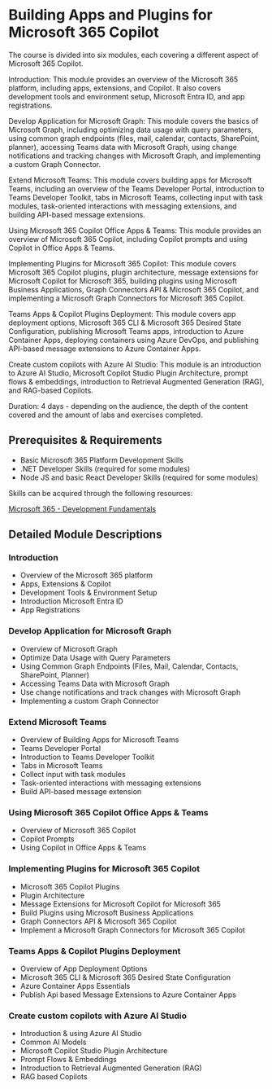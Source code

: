 # Building Apps and Plugins for Microsoft 365 Copilot

The course is divided into six modules, each covering a different aspect of Microsoft 365 Copilot. 

Introduction: This module provides an overview of the Microsoft 365 platform, including apps, extensions, and Copilot. It also covers development tools and environment setup, Microsoft Entra ID, and app registrations.

Develop Application for Microsoft Graph: This module covers the basics of Microsoft Graph, including optimizing data usage with query parameters, using common graph endpoints (files, mail, calendar, contacts, SharePoint, planner), accessing Teams data with Microsoft Graph, using change notifications and tracking changes with Microsoft Graph, and implementing a custom Graph Connector.

Extend Microsoft Teams: This module covers building apps for Microsoft Teams, including an overview of the Teams Developer Portal, introduction to Teams Developer Toolkit, tabs in Microsoft Teams, collecting input with task modules, task-oriented interactions with messaging extensions, and building API-based message extensions.

Using Microsoft 365 Copilot Office Apps & Teams: This module provides an overview of Microsoft 365 Copilot, including Copilot prompts and using Copilot in Office Apps & Teams.

Implementing Plugins for Microsoft 365 Copilot: This module covers Microsoft 365 Copilot plugins, plugin architecture, message extensions for Microsoft Copilot for Microsoft 365, building plugins using Microsoft Business Applications, Graph Connectors API & Microsoft 365 Copilot, and implementing a Microsoft Graph Connectors for Microsoft 365 Copilot.

Teams Apps & Copilot Plugins Deployment: This module covers app deployment options, Microsoft 365 CLI & Microsoft 365 Desired State Configuration, publishing Microsoft Teams apps, introduction to Azure Container Apps, deploying containers using Azure DevOps, and publishing API-based message extensions to Azure Container Apps.

Create custom copilots with Azure AI Studio: This module is an introduction to Azure AI Studio, Microsoft Copilot Studio Plugin Architecture, prompt flows & embeddings, introduction to Retrieval Augmented Generation (RAG), and RAG-based Copilots. 

Duration: 4 days - depending on the audience, the depth of the content covered and the amount of labs and exercises completed.

## Prerequisites & Requirements

- Basic Microsoft 365 Platform Development Skills
- .NET Developer Skills (required for some modules)
- Node JS and basic React Developer Skills (required for some modules)

Skills can be acquired through the following resources:

[Microsoft 365 - Development Fundamentals](http://<URL_TO_CLASS>)

## Detailed Module Descriptions

### Introduction

- Overview of the Microsoft 365 platform
- Apps, Extensions & Copilot
- Development Tools & Environment Setup
- Introduction Microsoft Entra ID
- App Registrations

### Develop Application for Microsoft Graph

- Overview of Microsoft Graph
- Optimize Data Usage with Query Parameters
- Using Common Graph Endpoints (Files, Mail, Calendar, Contacts, SharePoint, Planner)
- Accessing Teams Data with Microsoft Graph
- Use change notifications and track changes with Microsoft Graph
- Implementing a custom Graph Connector

### Extend Microsoft Teams

- Overview of Building Apps for Microsoft Teams
- Teams Developer Portal
- Introduction to Teams Developer Toolkit
- Tabs in Microsoft Teams
- Collect input with task modules
- Task-oriented interactions with messaging extensions
- Build API-based message extension

### Using Microsoft 365 Copilot Office Apps & Teams

- Overview of Microsoft 365 Copilot 
- Copilot Prompts
- Using Copilot in Office Apps & Teams

### Implementing Plugins for Microsoft 365 Copilot

- Microsoft 365 Copilot Plugins
- Plugin Architecture
- Message Extensions for Microsoft Copilot for Microsoft 365
- Build Plugins using Microsoft Business Applications
- Graph Connectors API & Microsoft 365 Copilot
- Implement a Microsoft Graph Connectors for Microsoft 365 Copilot

### Teams Apps & Copilot Plugins Deployment

- Overview of App Deployment Options
- Microsoft 365 CLI & Microsoft 365 Desired State Configuration
- Azure Container Apps Essentials
- Publish Api based Message Extensions to Azure Container Apps

### Create custom copilots with Azure AI Studio

- Introduction & using Azure AI Studio
- Common AI Models
- Microsoft Copilot Studio Plugin Architecture
- Prompt Flows & Embeddings
- Introduction to Retrieval Augmented Generation (RAG)
- RAG based Copilots
